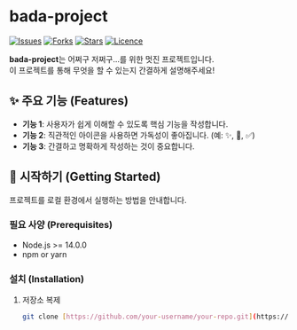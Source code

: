 #  bada-project

[![Issues](https://img.shields.io/github/issues/your-username/your-repo)](https://github.com/your-username/your-repo/issues)
[![Forks](https://img.shields.io/github/forks/your-username/your-repo)](https://github.com/your-username/your-repo/fork)
[![Stars](https://img.shields.io/github/stars/your-username/your-repo)](https://github.com/your-username/your-repo/stargazers)
[![Licence](https://img.shields.io/github/license/your-username/your-repo)](./LICENSE)

**bada-project**는 어쩌구 저쩌구...를 위한 멋진 프로젝트입니다.  
이 프로젝트를 통해 무엇을 할 수 있는지 간결하게 설명해주세요!

## ✨ 주요 기능 (Features)

- **기능 1**: 사용자가 쉽게 이해할 수 있도록 핵심 기능을 작성합니다.
- **기능 2**: 직관적인 아이콘을 사용하면 가독성이 좋아집니다. (예: ✨, 🚀, ✅)
- **기능 3**: 간결하고 명확하게 작성하는 것이 중요합니다.

## 🚀 시작하기 (Getting Started)

프로젝트를 로컬 환경에서 실행하는 방법을 안내합니다.

### 필요 사양 (Prerequisites)

- Node.js >= 14.0.0
- npm or yarn

### 설치 (Installation)

1. 저장소 복제
   ```sh
   git clone [https://github.com/your-username/your-repo.git](https://github.com/your-username/your-repo.git)

